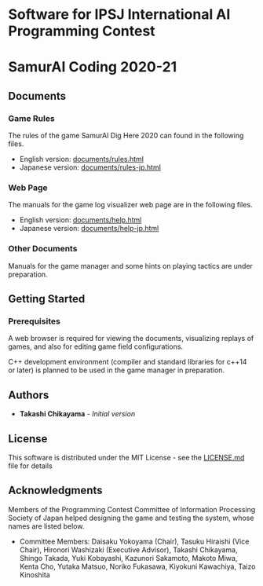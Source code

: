 # Software for IPSJ International AI Programming Contest
#   SamurAI Coding 2020-21

## Documents
### Game Rules
The rules of the game SamurAI Dig Here 2020 can found in the following files.
* English version: [documents/rules.html](documents/rules.html)
* Japanese version: [documents/rules-jp.html](documents/rules-jp.html)
### Web Page
The manuals for the game log visualizer web page are in the following files.
* English version: [documents/help.html](documents/help.html)
* Japanese version: [documents/help-jp.html](documents/help-jp.html)
### Other Documents
Manuals for the game manager and some hints on playing tactics are
under preparation.

## Getting Started
### Prerequisites
A web browser is required for viewing the documents,
visualizing replays of games,
and also for editing game field configurations.

C++ development environment (compiler and standard libraries for c++14
or later) is planned to be used in the game manager in preparation.

## Authors

* **Takashi Chikayama** - *Initial version*

## License

This software is distributed under the MIT License - see the [LICENSE.md](LICENSE.md) file for details

## Acknowledgments

Members of the Programming Contest Committee of Information Processing Society of Japan helped designing the game and testing the system, whose names are listed below.

* Committee Members: 
Daisaku Yokoyama (Chair), Tasuku Hiraishi (Vice Chair), Hironori Washizaki (Executive Advisor), Takashi Chikayama, Shingo Takada, Yuki Kobayashi, Kazunori Sakamoto, Makoto Miwa, Kenta Cho, Yutaka Matsuo, Noriko Fukasawa, Kiyokuni Kawachiya, Taizo Kinoshita
